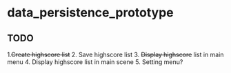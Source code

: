 # data_persistence_prototype

## TODO

1.~~Create highscore list~~
2. Save highscore list
3. ~~Display highscore~~ list in main menu
4. Display highscore list in main scene
5. Setting menu?
